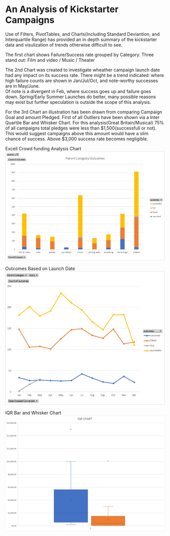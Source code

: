 # An Analysis of Kickstarter Campaigns
Use of Filters, PivotTables, and Charts(Including Standard Deviantion, and Interquartile Range)
has provided an in depth summary of the kickstarter data and visulization of trends otherwise difficult
to see.

The first chart shows Failure/Success rate grouped by Category. Three stand out: Film and video / Music / Theater

The 2nd Chart was created to investigate wheather campaign launch date had any impact on its success rate. 
There might be a trend indicated: where high failure counts are shown in Jan/Jul/Oct, and note-worthy successes are in May/June.  
Of note is a divergent in Feb, where success goes up and failure goes down.
Spring/Early Summer Launches do better, many possible reasons may exist but further speculation is outside the scope of this analysis.

For the 3rd Chart an illustration has been drawn from comparing Campaign Goal and amount Pledged.
First of all Outliers have been shown via a Inter Quartile Bar and Whisker Chart.
For this analysis(Great Britain/Musical) 75% of all campaigns total pledges were less than $1,500(successfull or not).
This would suggest campaigns above this amount would have a slim chance of success.
Above $3,000 success rate becomes negligible.

Excell Crowd funding Analysis Chart
![Excell Crowd funing Analysis Chart.png](Excell%20Crowd%20funing%20Analysis%20Chart.png)


Outcomes Based on Launch Date
![Outcomes Based on Launch Date.png](Outcomes%20Based%20on%20Launch%20Date.png)


IQR Bar and Whisker Chart
![IQR Bar and Whisker Chart.png](IQR%20Bar%20and%20Whisker%20Chart.png)

